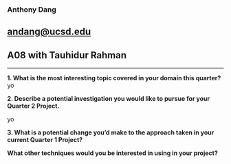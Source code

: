 ### Anthony Dang
## andang@ucsd.edu
## A08 with Tauhidur Rahman
---
**1. What is the most interesting topic covered in your domain this quarter?**
yo

**2. Describe a potential investigation you would like to pursue for your Quarter 2 Project.**

yo

**3. What is a potential change you’d make to the approach taken in your current Quarter 1 Project?**

**What other techniques would you be interested in using in your project?**
